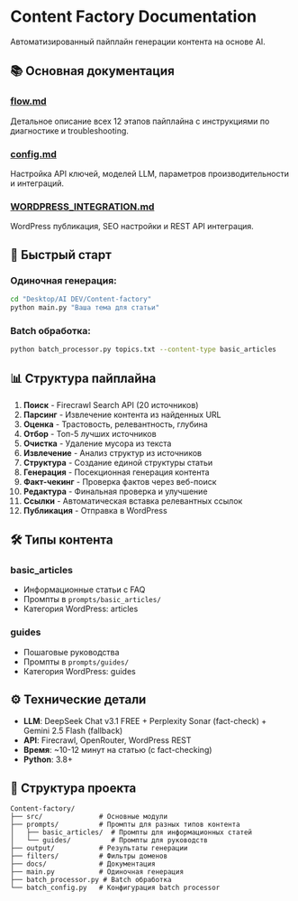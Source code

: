 # Content Factory Documentation

Автоматизированный пайплайн генерации контента на основе AI.

## 📚 Основная документация

### [flow.md](flow.md)
Детальное описание всех 12 этапов пайплайна с инструкциями по диагностике и troubleshooting.

### [config.md](config.md)
Настройка API ключей, моделей LLM, параметров производительности и интеграций.

### [WORDPRESS_INTEGRATION.md](WORDPRESS_INTEGRATION.md)
WordPress публикация, SEO настройки и REST API интеграция.

## 🎯 Быстрый старт

### Одиночная генерация:
```bash
cd "Desktop/AI DEV/Content-factory"
python main.py "Ваша тема для статьи"
```

### Batch обработка:
```bash
python batch_processor.py topics.txt --content-type basic_articles
```

## 📊 Структура пайплайна

1. **Поиск** - Firecrawl Search API (20 источников)
2. **Парсинг** - Извлечение контента из найденных URL
3. **Оценка** - Трастовость, релевантность, глубина
4. **Отбор** - Топ-5 лучших источников
5. **Очистка** - Удаление мусора из текста
6. **Извлечение** - Анализ структур из источников
7. **Структура** - Создание единой структуры статьи
8. **Генерация** - Посекционная генерация контента
9. **Факт-чекинг** - Проверка фактов через веб-поиск
10. **Редактура** - Финальная проверка и улучшение
11. **Ссылки** - Автоматическая вставка релевантных ссылок
12. **Публикация** - Отправка в WordPress

## 🛠 Типы контента

### basic_articles
- Информационные статьи с FAQ
- Промпты в `prompts/basic_articles/`
- Категория WordPress: articles

### guides
- Пошаговые руководства
- Промпты в `prompts/guides/`
- Категория WordPress: guides

## ⚙️ Технические детали

- **LLM**: DeepSeek Chat v3.1 FREE + Perplexity Sonar (fact-check) + Gemini 2.5 Flash (fallback)
- **API**: Firecrawl, OpenRouter, WordPress REST
- **Время**: ~10-12 минут на статью (с fact-checking)
- **Python**: 3.8+

## 📁 Структура проекта

```
Content-factory/
├── src/              # Основные модули
├── prompts/          # Промпты для разных типов контента
│   ├── basic_articles/  # Промпты для информационных статей
│   └── guides/          # Промпты для руководств
├── output/           # Результаты генерации
├── filters/          # Фильтры доменов
├── docs/             # Документация
├── main.py           # Одиночная генерация
├── batch_processor.py # Batch обработка
└── batch_config.py   # Конфигурация batch processor
```